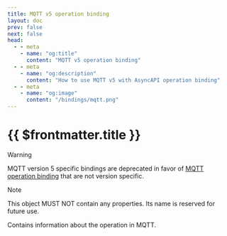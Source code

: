 ```yaml
---
title: MQTT v5 operation binding
layout: doc
prev: false
next: false
head:
  - - meta
    - name: "og:title"
      content: "MQTT v5 operation binding"
  - - meta
    - name: "og:description"
      content: "How to use MQTT v5 with AsyncAPI operation binding"
  - - meta
    - name: "og:image"
      content: "/bindings/mqtt.png"
---
```


# {{ $frontmatter.title }}

> [!WARNING]
> MQTT version 5 specific bindings are deprecated in favor of [MQTT operation binding](../../../mqtt/0.2.0/operation) that are not version specific.

> [!NOTE]
> This object MUST NOT contain any properties. Its name is reserved for future use.

Contains information about the operation in MQTT.